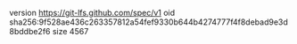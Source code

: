 version https://git-lfs.github.com/spec/v1
oid sha256:9f528ae436c263357812a54fef9330b644b4274777f4f8debad9e3d8bddbe2f6
size 4567

